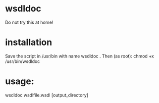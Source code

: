 # wsdldoc
Do not try this at home!

# installation
Save the script in /usr/bin with name wsdldoc .
Then (as root): chmod +x /usr/bin/wsdldoc

# usage:
wsdldoc wsdlfile.wsdl [output_directory]
